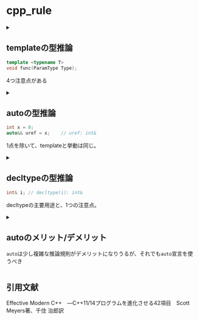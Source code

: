 # cpp_rule

<details><summary>

## templateの型推論
```c++
template <typename T>
void func(ParamType Type);
```
4つ注意点がある

</summary><div>

### ParamTypeが参照, ポインタの場合(ユニヴァーサル参照ではない)
```c++
// 参照
template <typename T>
void func(T& Type);

int x = 27; func(x);			// T: int, ParamType: int&
const int cx = x; func(cx);		// T: const int, ParamType const int&
const int& rx = cx; func(rx);	// T: const int, ParamType const int&

// ポインタ
template <typename T>
void func(T* Type);

int x = 27; func(&x);			// T: int, ParamType: int*
const int* p = x; func(p);		// T: const int, ParamType: const int*
```
とても直観的。

### ParamTypeがユニヴァーサル参照の場合
```c++
// ユニヴァーサル参照
template <typename T>
void func(T&& Type);

// 左辺値
int x = 27; func(x);			// T: int, ParamType: int&
const int cx = x; func(cx);		// T: const int, ParamType: const int&
const int& rx = x; func(rx);	// T: const int&, ParamType: const int&
// 右辺値
func(27);						// T: int, ParamType: int&&
```
特殊なのは、`PamamType`が左辺値の場合。

### ParamTypeが値渡しの場合
```c++
// 値渡し
template <typename T>
void func(T Type);

int x = 27; func(x);			// T and ParamType: int
const int cx = x; func(cx);		// T and ParamType: int
const int& rx = x; func(rx);	// T and ParamType: int
const* char const p = "aaa"; func(p);	// T and ParamType: const char* (pのconst性が無視)
```
値渡しの場合、仮引数は実引数のコピーなので別物なので、参照性/const/volatileは無視される

### 配列型, 関数型はポインタ型に推論される
```c++
// 値渡し
template <typename T>
void func(T Type);

// 配列型, ポインタ型
const char name[] = "Sato Jonathan";
func(name);	// T and ParamType: const char*

// 関数型, ポインタ型
void somefunc(int, double);	// 型はvoid(int, double)
func(somefunc);				// T and ParamType: void(*)(int, double)

// 参照で解決！
template <typename T>
void func(T& Type);

func(name);		// T and ParamType: const char[14]
func(somefunc);	// T and ParamType: void(&)(int, double)
```
配列型や関数型は参照渡しによってポインタ型に変換されない
</div></details>

<details><summary>

## autoの型推論
```c++
int x = 0;
auto&& uref = x;	// uref: int&
```
1点を除いて、templateと挙動は同じ。

</summary><div>

### intializer_listの挙動

> autoの場合
```c++
auto x1 = 27;	// int
auto x2(27);	// int
auto x3{27};	// int
auto x4 = {27};	// initializer_list<int>
```
> templateの場合
```c++
template<typename T>
func1(T Type);

template<typename T>
func2(initializer<T> Type);

func1({1, 3, 5});	// error
func2({1, 3, 5});	// OK
```
templateはinitializer_listを推論できない

### 例外
```c++
// 関数
auto func()	// error
{
	return {1, 3, 5};
}

// ラムダ式
auto l2 = [&v](const auto& newVal){ v = newVal;};
l2({1, 3, 5});	// error
```
関数の戻り値, 仮引数に`auto`を使うと`initializer_list`を推論できない == `template`と挙動が同じ
</div></details>

<details><summary>

## decltypeの型推論
```c++
int& i;	// decltype(i): int&
```
decltypeの主要用途と、1つの注意点。

</summary><div>

### 主要用途
autoの推論の規則をdecltypeの規則にする
```c++
// auto の規則により参照が外れる(戻り値の型: int)
auto authAndAccess(std::vector<int>& v, std::size_t i)
{
	return v[i];
}

// decltype の規則によって推論する(int&)
decltype(auto) authAndAccess(std::vector<int>& v, std::size_t i)	// 戻り値の型はdecltype(v[i])
{
	return v[i];
}
```

### 注意点
名前でなく, (複雑な)左辺値式を仮引数とした場合、参照型となる
```c++
// 名前の場合, 戻り値の型はint
decltype(auto) func1()
{
	int x = 0;
	return x;	// decltype(x): int
}

// 複雑な左辺値式の場合, 戻り値の型はint&
decltype(auto) func2()
{
	int x = 0;
	return (x);	// decltype((x)): int&
}
```
</div></details>

<details><summary>

## autoのメリット/デメリット
`auto`は少し複雑な推論規則がデメリットになりうるが、それでも`auto`宣言を使うべき

</summary><div>

- メリット
	- 初期化の強制
	```c++
	int x;		// 初期化しなくてもコンパイルできる
	auto x1;	// error!
	auto x2 = 0;	// OK!
	```
	- 型の不一致を防げる
	```c++
 	std::unordered_map<std::string, int> m;

 	// 型の不一致! 暗黙の型変換が発生してしまう。
 	for(const std::pair<std::string, int>& e : m)	// std::unordered_mapのキーがconstになる仕様を知らなかった…
 	{
		...
 	}
 	// OK!
 	for(const auto& e : m)
 	{
		...
 	}
	```
	- リファクタリングを容易にする
	```c++
 	auto func()
 	{
 		// 変更前
		//int x = 0;
 		// 変更後
 		long x = 0;

 		return x;
 	}
 	auto gx = func();	// ここを書き換える必要がない
	```
 - デメリット
	- 推論規則を理解しないといけない
  		- [autoの型推論](#autoの型推論)
		- [templateの型推論](#templateの型推論)
		- ユーザーに意識させないプロクシクラス

    		プロクシクラスは効率を上げるために作られたが、変数として扱うことを想定されていない

		```c++
		// 例
		std::vector<bool> func1();

		// b1はstd::vector<bool>::reference(ワードへのポインタとオフセットを保持したオブジェクト)
		auto b1 = func()[n];
		// b1のポインタが指すオブジェクトは一時オブジェクトなのでこの段階では既に破棄されており未定義動作
		bool _b1 = b1;

		bool b2 = func()[n];	// 設計者が想定した使い方。暗黙の型変換によりプロクシクラスをユーザーに意識させない
		bool b3 = static_cast<bool>(func()[n]);	// OK! 未定義動作を回避できるし、vb[n]がbool型ではないことを明示できる
		```
 
</div></details>

## 引用文献
Effective Modern C++　―C++11/14プログラムを進化させる42項目　Scott Meyers著、千住 治郎訳
